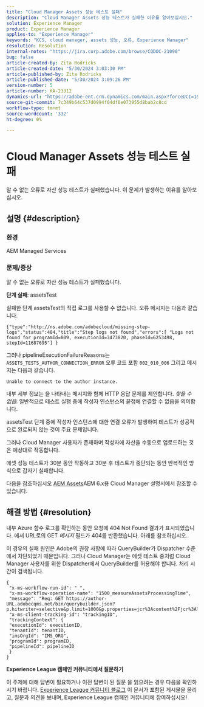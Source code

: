 ```yaml
---
title: "Cloud Manager Assets 성능 테스트 실패"
description: "Cloud Manager Assets 성능 테스트가 실패한 이유를 알아보십시오."
solution: Experience Manager
product: Experience Manager
applies-to: "Experience Manager"
keywords: "KCS, cloud manager, assets 성능, 오류, Experience Manager"
resolution: Resolution
internal-notes: "https://jira.corp.adobe.com/browse/CQDOC-21090"
bug: false
article-created-by: Zita Rodricks
article-created-date: "5/30/2024 3:03:30 PM"
article-published-by: Zita Rodricks
article-published-date: "5/30/2024 3:09:26 PM"
version-number: 5
article-number: KA-23312
dynamics-url: "https://adobe-ent.crm.dynamics.com/main.aspx?forceUCI=1&pagetype=entityrecord&etn=knowledgearticle&id=f49f18c0-951e-ef11-840a-000d3a372703"
source-git-commit: 7c349b64c537d0994f04df0e073955d8bab2c8cd
workflow-type: tm+mt
source-wordcount: '332'
ht-degree: 0%

---
```


# Cloud Manager Assets 성능 테스트 실패


알 수 없는 오류로 자산 성능 테스트가 실패했습니다. 이 문제가 발생하는 이유를 알아보십시오.

## 설명 {#description}


### 환경

AEM Managed Services

### 문제/증상 

알 수 없는 오류로 자산 성능 테스트가 실패했습니다.

<b>단계 실패</b>: assetsTest

실패한 단계 assetsTest의 직접 로그를 사용할 수 없습니다. 오류 메시지는 다음과 같습니다.

`{"type":"http://ns.adobe.com/adobecloud/missing-step-logs","status":404,"title":"Step logs not found","errors":[ "Logs not found for programId=809, executionId=3473820, phaseId=6253498, stepId=11687695"] } `

그러나 pipelineExecutionFailureReasons는 `ASSETS_TESTS_AUTHOR_CONNECTION_ERROR` 오류 코드 포함 `002_010_006` 그리고 메시지는 다음과 같습니다.

`Unable to connect to the author instance. `

내부 세부 정보는 을 나타내는 메시지와 함께 HTTP 응답 문제를 제안합니다. *찾을 수 없음*: 일반적으로 테스트 실행 중에 작성자 인스턴스의 끝점에 연결할 수 없음을 의미합니다.

assetsTest 단계 중에 작성자 인스턴스에 대한 연결 오류가 발생하여 테스트가 성공적으로 완료되지 않는 것이 주요 문제입니다.

그러나 Cloud Manager 사용자가 존재하며 작성자에 자산을 수동으로 업로드하는 것은 예상대로 작동합니다.

에셋 성능 테스트가 30분 동안 작동하고 30분 후 테스트가 중단되는 동안 반복적인 방식으로 갑자기 실패합니다.

다음을 참조하십시오 [AEM Assets](https://experienceleague.adobe.com/docs/experience-manager-cloud-manager/content/using/code-quality-testing.html#aem-assets)AEM 6.x용 Cloud Manager 설명서에서 참조할 수 있습니다.


## 해결 방법 {#resolution}


내부 Azure 함수 로그를 확인하는 동안 요청에 404 Not Found 결과가 표시되었습니다. 에서 URL로의 GET *메시지* 필드가 404를 반환했습니다. 아래를 참조하십시오.

이 경우의 실패 원인은 Adobe의 권장 사항에 따라 QueryBuilder가 Dispatcher 수준에서 차단되었기 때문입니다.
그러나 Cloud Manager는 에셋 테스트 중처럼 Cloud Manager 사용자를 위한 Dispatcher에서 QueryBuilder를 허용해야 합니다. 처리 시간이 검색됩니다.




```
{
 "x-ms-workflow-run-id": " ",
 "x-ms-workflow-operation-name": "1500_measureAssetsProcessingTime",
 "message": "Req: GET https://author-URL.adobecqms.net/bin/querybuilder.json?p.hitwriter=selective&p.limit=1000&p.properties=jcr%3Acontent%2Fjcr%3AlastModified+jcr%3Acreated&path=%2Fcontent%2Fdam%2Fcloudmanager&property=jcr%3Acontent%2Fdam%3AassetState&property.depth=1&property.value=processed&type=dam%3AAsset",
 "x-ms-client-tracking-id": "trackingID",
 "trackingContext": {
 "executionId": executionID,
 "tenantId": tenantID,
 "imsOrgId": "IMS_ORG",
 "programId": programID,
 "pipelineId": pipelineID
 }
}
```






<b>Experience League 캠페인 커뮤니티에서 질문하기</b>

이 주제에 대해 답변이 필요하거나 이전 답변이 된 질문 을 읽으려는 경우 다음을 확인하시기 바랍니다. [Experience League 커뮤니티 블로그](https://experienceleaguecommunities.adobe.com/t5/adobe-experience-manager-blogs/introducing-top-kcs-articles-curated-for-your-aem/ba-p/672734#M1180) 이 문서가 포함된 게시물을 올리고, 질문과 의견을 보내며, Experience League 캠페인 커뮤니티에 참여하십시오!


